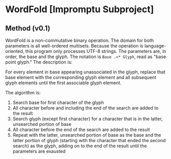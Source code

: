 # WordFold [Impromptu Subproject]

## Method (v0.1)

WordFold is a non-commutative binary operation. The domain
for both parameters is all well-ordered multisets. Because the operation
is language-oriented, this program only processes UTF-8 strings. The
parameters are, in order, the base and the glyph. The notation is
`Base .<* Glyph`, read as "base point glyph." The description is:

For every element in base appearing unassociated in the glyph, replace
that base element with the corresponding glyph element and all
subsequent glyph elements until the first associable glyph element.

The algorithm is:

1. Search base for first character of the glyph
1. All character before and including the end of the search are added to
   the result
1. Search glyph (except first character) for a character that is in the
   latter, unsearched portion of base
1. All character before the end of the search are added to the result
1. Repeat with the latter, unsearched portion of base as the base and
   the latter portion of glyph (starting with the character that ended
   the second search) as the glyph, adding on to the end of the result
   until the parameters are exausted
